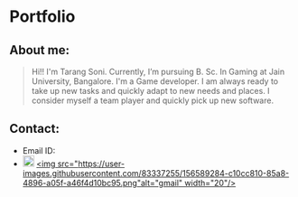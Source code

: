 # Portfolio

## About me:
>Hi!! I'm Tarang Soni. Currently, I’m pursuing B. Sc. In Gaming at Jain University, Bangalore. I'm a Game developer. I am always ready to take up new tasks and quickly adapt to new needs and places. I consider myself a team player and quickly pick up new software.

## Contact:
* Email ID: 
* [<img src="https://user-images.githubusercontent.com/83337255/156588541-c3009b1d-cc73-4d0a-8022-68931c183878.png" alt="instagram" width="20"/>](https://www.instagram.com/_zer0rez_/)  [<img src="https://user-images.githubusercontent.com/83337255/156589284-c10cc810-85a8-4896-a05f-a46f4d10bc95.png"alt="gmail" width="20"/>](sonitarang1@gmail.com) 
